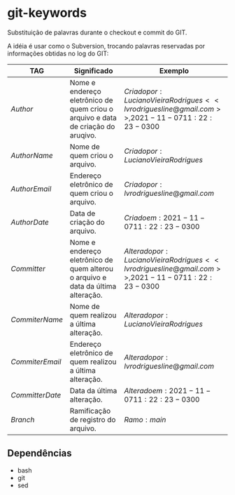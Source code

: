 # git-keywords

Substituição de palavras durante o checkout e commit do GIT.

A idéia é usar como o Subversion, trocando palavras reservadas por informações obtidas no log do GIT:

| TAG             | Significado                                                  | Exemplo                                                      |
| --------------- | ------------------------------------------------------------ | ------------------------------------------------------------ |
| $Author$        | Nome e endereço eletrônico de quem criou o arquivo e data de criação do aruqivo. | $Criado por: Luciano Vieira Rodrigues <<lvrodriguesline@gmail.com>>, 2021-11-07 11:22:23 -0300$ |
| $AuthorName$    | Nome de quem criou o arquivo.                                | $Criado por: Luciano Vieira Rodrigues$                       |
| $AuthorEmail$   | Endereço eletrônico de quem criou o arquivo.                 | $Criado por: lvrodriguesline@gmail.com$                      |
| $AuthorDate$    | Data de criação do arquivo.                                  | $Criado em: 2021-11-07 11:22:23 -0300$                       |
| $Committer$     | Nome e endereço eletrônico de quem alterou o arquivo e data da última alteração. | $Alterado por: Luciano Vieira Rodrigues <<lvrodriguesline@gmail.com>>, 2021-11-07 11:22:23 -0300$ |
| $CommiterName$  | Nome de quem realizou a última alteração.                    | $Alterado por: Luciano Vieira Rodrigues$                     |
| $CommiterEmail$ | Endereço eletrônico de quem realizou a última alteração.     | $Alterado por: lvrodriguesline@gmail.com$                    |
| $CommitterDate$ | Data da última alteração.                                    | $Alterado em: 2021-11-07 11:22:23 -0300$                     |
| $Branch$        | Ramificação de registro do arquivo.                          | $Ramo: main$                                                 |

## Dependências

* bash
* git
* sed